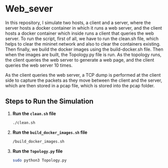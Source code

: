 # Web_sever
In this repository, I simulate two hosts, a client and a server, where the server hosts a docker container in which it runs a web server, and the client hosts a docker container which inside runs a client that queries the web server. To run the script, first of all, we have to run the clean.sh file, which helps to clear the mininet network and also to clear the containers existing. Then finally, we build the docker images using the build-docker.sh file. Then when the images are built, the Topology.py file is run. As the topology runs, the client queries the web server to generate a web page, and the client queries the web server 10 times.

As the client queries the web server, a TCP dump is performed at the client side to capture the packets as they move between the client and the server, which are then stored in a pcap file, which is stored into the pcap folder.

## Steps to Run the Simulation

1. **Run the `clean.sh` file**
   ```bash
   ./clean.sh

2. **Run the `build_docker_images.sh` file**
   ```bash
   /build_docker_images.sh

3. **Run the `Topology.py` file**
   ```bash
   sudo python3 Topology.py
